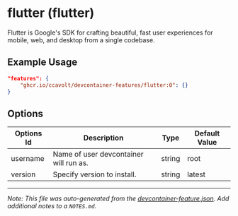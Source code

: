 # flutter (flutter)

Flutter is Google's SDK for crafting beautiful, fast user experiences for mobile, web, and desktop from a single codebase.

## Example Usage

```json
"features": {
    "ghcr.io/ccavolt/devcontainer-features/flutter:0": {}
}
```

## Options

| Options Id | Description                            | Type   | Default Value |
| ---------- | -------------------------------------- | ------ | ------------- |
| username   | Name of user devcontainer will run as. | string | root          |
| version    | Specify version to install.            | string | latest        |

---

_Note: This file was auto-generated from the [devcontainer-feature.json](https://github.com/ccavolt/devcontainer-features/blob/main/src/flutter/devcontainer-feature.json). Add additional notes to a `NOTES.md`._
